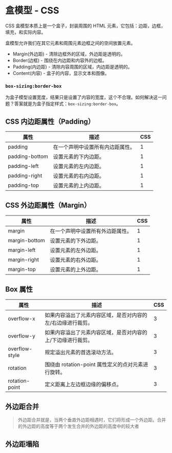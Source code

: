 # 盒模型 - CSS

CSS 盒模型本质上是一个盒子，封装周围的 HTML 元素，它包括：边距，边框，填充，和实际内容。

盒模型允许我们在其它元素和周围元素边框之间的空间放置元素。

- Margin(外边距) - 清除边框外的区域，外边距是透明的。
- Border(边框) - 围绕在内边距和内容外的边框。
- Padding(内边距) - 清除内容周围的区域，内边距是透明的。
- Content(内容) - 盒子的内容，显示文本和图像。

### `box-sizing:border-box`

为盒子模型设置宽度，结果只是设置了内容的宽度，这个不合理。如何解决这一问题？答案就是为盒子指定样式：`box-sizing:border-box`。

## CSS 内边距属性（Padding）

| 属性             | 描述               | CSS |
| -------------- | ---------------- | --- |
| padding        | 在一个声明中设置所有内边距属性。 | 1   |
| padding-bottom | 设置元素的下内边距。       | 1   |
| padding-left   | 设置元素的左内边距。       | 1   |
| padding-right  | 设置元素的右内边距。       | 1   |
| padding-top    | 设置元素的上内边距。       | 1   |

## CSS 外边距属性（Margin）

| 属性            | 描述               | CSS |
| ------------- | ---------------- | --- |
| margin        | 在一个声明中设置所有外边距属性。 | 1   |
| margin-bottom | 设置元素的下外边距。       | 1   |
| margin-left   | 设置元素的左外边距。       | 1   |
| margin-right  | 设置元素的右外边距。       | 1   |
| margin-top    | 设置元素的上外边距。       | 1   |

## Box 属性

| 属性             | 描述                                | CSS |
| -------------- | --------------------------------- | --- |
| overflow-x     | 如果内容溢出了元素内容区域，是否对内容的左/右边缘进行裁剪。    | 3   |
| overflow-y     | 如果内容溢出了元素内容区域，是否对内容的上/下边缘进行裁剪。    | 3   |
| overflow-style | 规定溢出元素的首选滚动方法。                    | 3   |
| rotation       | 围绕由 rotation-point 属性定义的点对元素进行旋转。 | 3   |
| rotation-point | 定义距离上左边框边缘的偏移点。                   | 3   |

## 外边距合并

> 外边距合并就是，当两个垂直外边距相遇时，它们将形成一个外边距。合并的外边距的高度等于两个发生合并的外边距的高度中的较大者

## 外边距塌陷
